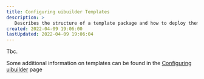 ```yaml
---
title: Configuring uibuilder Templates
description: >
   Describes the structure of a template package and how to deploy them.
created: 2022-04-09 19:06:00
lastUpdated: 2022-04-09 19:06:04
---
```


Tbc.

Some additional information on templates can be found in the [Configuring uibuilder](uib-configuration?id=ltuibrootgtltinstance-urlgt) page